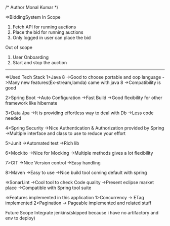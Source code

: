 /*
Author Monal Kumar
*/

=>BiddingSystem
In Scope
1. Fetch API for running auctions
2. Place the bid for running auctions
3. Only logged in user can place the bid

Out of scope
1. User Onboarding
2. Start and stop the auction
-----------------------------------------------------------------------------
=>Used Tech Stack
1>Java 8
->Good to choose portable and oop language
->Many new features(Ex-stream,lamda) came with java 8
->Compatibility is good

2>Spring Boot
->Auto Configuration
->Fast Build
->Good flexibility for other framework like hibernate

3>Data Jpa
->It is providing effortless way to deal with Db
->Less code needed

4>Spring Security
->Nice Authentication & Authorization provided by Spring
->Multiple interface and class to use to reduce your effort

5>Junit
->Automated test
->Rich lib

6>Mockito
->Nice for Mocking
->Multiple methods gives a lot flexibility

7>GIT
->Nice Version control
->Easy handling

8>Maven
->Easy to use
->Nice build tool coming default with spring

=>SonarLint
->Cool tool to check Code quality
->Present eclipse market place
->Compatible with Spring tool suite

=>Features implemented in this application
1>Concurrency          ->        ETag implemented
2>Pagination           ->        Pageable implemented and related stuff

Future Scope
Integrate jenkins(skipped because i have no artifactory and env to deploy)




